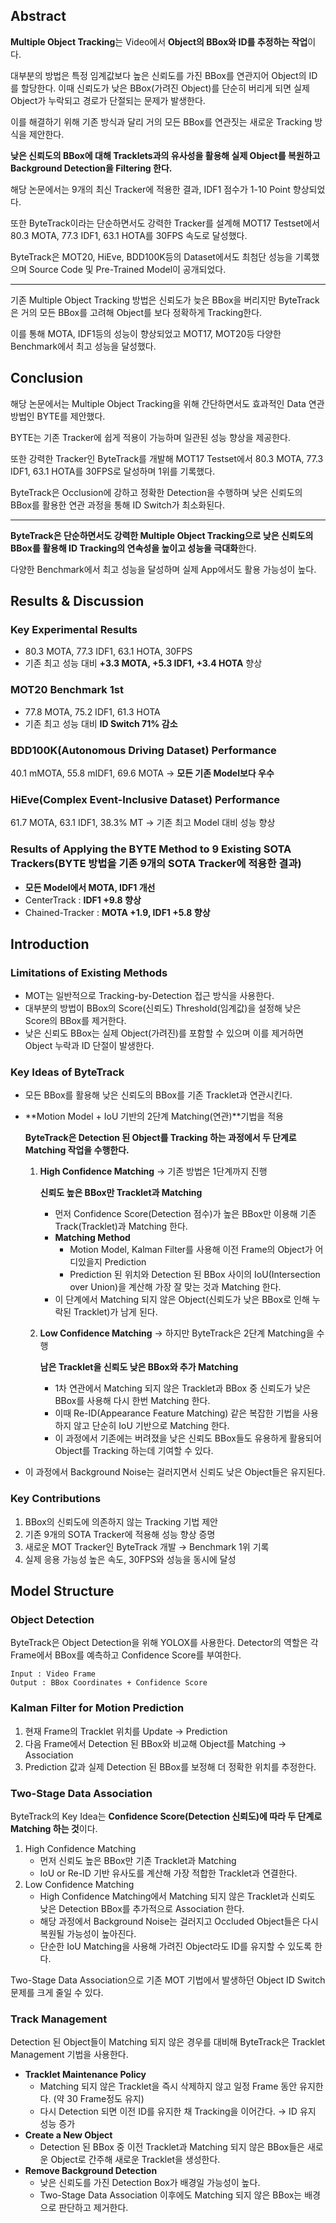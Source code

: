 ## Abstract

**Multiple Object Tracking**는 Video에서 **Object의 BBox와 ID를 추정하는 작업**이다. 

대부분의 방법은 특정 임계값보다 높은 신뢰도를 가진 BBox를 연관지어 Object의 ID를 할당한다. 이때 신뢰도가 낮은 BBox(가려진 Object)를 단순히 버리게 되면 실제 Object가 누락되고 경로가 단절되는 문제가 발생한다. 

이를 해결하기 위해 기존 방식과 달리 거의 모든 BBox를 연관짓는 새로운 Tracking 방식을 제안한다. 

**낮은 신뢰도의 BBox에 대해 Tracklets과의 유사성을 활용해 실제 Object를 복원하고 Background Detection을 Filtering 한다.** 

해당 논문에서는 9개의 최신 Tracker에 적용한 결과, IDF1 점수가 1-10 Point 향상되었다. 

또한 ByteTrack이라는 단순하면서도 강력한 Tracker를 설계해 MOT17 Testset에서 80.3 MOTA, 77.3 IDF1, 63.1 HOTA를 30FPS 속도로 달성했다. 

ByteTrack은 MOT20, HiEve, BDD100K등의 Dataset에서도 최첨단 성능을 기록했으며 Source Code 및 Pre-Trained Model이 공개되었다. 

---

기존 Multiple Object Tracking 방법은 신뢰도가 늦은 BBox을 버리지만 ByteTrack은 거의 모든 BBox를 고려해 Object를 보다 정확하게 Tracking한다. 

이를 통해 MOTA, IDF1등의 성능이 향상되었고 MOT17, MOT20등 다양한 Benchmark에서 최고 성능을 달성했다. 

## Conclusion

해당 논문에서는 Multiple Object Tracking을 위해 간단하면서도 효과적인 Data 연관 방법인 BYTE를 제안했다. 

BYTE는 기존 Tracker에 쉽게 적용이 가능하며 일관된 성능 향상을 제공한다. 

또한 강력한 Tracker인 ByteTrack를 개발해 MOT17 Testset에서 80.3 MOTA, 77.3 IDF1, 63.1 HOTA를 30FPS로 달성하며 1위를 기록했다. 

ByteTrack은 Occlusion에 강하고 정확한 Detection을 수행하며 낮은 신뢰도의 BBox를 활용한 연관 과정을 통해 ID Switch가 최소화된다. 

---

**ByteTrack은 단순하면서도 강력한 Multiple Object Tracking으로 낮은 신뢰도의 BBox를 활용해 ID Tracking의 연속성을 높이고 성능을 극대화**한다. 

다양한 Benchmark에서 최고 성능을 달성하며 실제 App에서도 활용 가능성이 높다. 

## Results & Discussion

### Key Experimental Results

- 80.3 MOTA, 77.3 IDF1, 63.1 HOTA, 30FPS
- 기존 최고 성능 대비 **+3.3 MOTA, +5.3 IDF1, +3.4 HOTA** 향상

### MOT20 Benchmark 1st

- 77.8 MOTA, 75.2 IDF1, 61.3 HOTA
- 기존 최고 성능 대비 **ID Switch 71% 감소**

### BDD100K(Autonomous Driving Dataset) Performance

40.1 mMOTA, 55.8 mIDF1, 69.6 MOTA → **모든 기존 Model보다 우수**

### HiEve(Complex Event-Inclusive Dataset) Performance

61.7 MOTA, 63.1 IDF1, 38.3% MT → 기존 최고 Model 대비 성능 향상

### Results of Applying the BYTE Method to 9 Existing SOTA Trackers(BYTE 방법을 기존 9개의 SOTA Tracker에 적용한 결과)

- **모든 Model에서 MOTA, IDF1 개선**
- CenterTrack : **IDF1 +9.8 향상**
- Chained-Tracker : **MOTA +1.9, IDF1 +5.8 향상**

## Introduction

### Limitations of Existing Methods

- MOT는 일반적으로 Tracking-by-Detection 접근 방식을 사용한다.
- 대부분의 방법이 BBox의 Score(신뢰도) Threshold(임계값)을 설정해 낮은 Score의 BBox를 제거한다.
- 낮은 신뢰도 BBox는 실제 Object(가려진)를 포함할 수 있으며 이를 제거하면 Object 누락과 ID 단절이 발생한다.

### Key Ideas of ByteTrack

- 모든 BBox를 활용해 낮은 신뢰도의 BBox를 기존 Tracklet과 연관시킨다.
- **Motion Model + IoU 기반의 2단계 Matching(연관)**기법을 적용
    
    **ByteTrack은 Detection 된 Object를 Tracking 하는 과정에서 두 단계로 Matching 작업을 수행한다.** 
    
    1. **High Confidence Matching** → 기존 방법은 1단계까지 진행 
        
        **신뢰도 높은 BBox만 Tracklet과 Matching**
        
        - 먼저 Confidence Score(Detection 점수)가 높은 BBox만 이용해 기존 Track(Tracklet)과 Matching 한다.
        - **Matching Method**
            - Motion Model, Kalman Filter를 사용해 이전 Frame의 Object가 어디있을지 Prediction
            - Prediction 된 위치와 Detection 된 BBox 사이의 IoU(Intersection over Union)을 계산해 가장 잘 맞는 것과 Matching 한다.
        - 이 단계에서 Matching 되지 않은 Object(신뢰도가 낮은 BBox로 인해 누락된 Tracklet)가 남게 된다.
    2. **Low Confidence Matching** → 하지만 ByteTrack은 2단계 Matching을 수행
        
        **남은 Tracklet을 신뢰도 낮은 BBox와 추가 Matching**
        
        - 1차 연관에서 Matching 되지 않은 Tracklet과 BBox 중 신뢰도가 낮은 BBox를 사용해 다시 한번 Matching 한다.
        - 이때 Re-ID(Appearance Feature Matching) 같은 복잡한 기법을 사용하지 않고 단순히 IoU 기반으로 Matching 한다.
        - 이 과정에서 기존에는 버려졌을 낮은 신뢰도 BBox들도 유용하게 활용되어 Object를 Tracking 하는데 기여할 수 있다.
- 이 과정에서 Background Noise는 걸러지면서 신뢰도 낮은 Object들은 유지된다.

### Key Contributions

1. BBox의 신뢰도에 의존하지 않는 Tracking 기법 제안
2. 기존 9개의 SOTA Tracker에 적용해 성능 향상 증명
3. 새로운 MOT Tracker인 ByteTrack 개발 → Benchmark 1위 기록
4. 실제 응용 가능성 높은 속도, 30FPS와 성능을 동시에 달성 

## Model Structure

### Object Detection

ByteTrack은 Object Detection을 위해 YOLOX를 사용한다. 
Detector의 역할은 각 Frame에서 BBox를 예측하고 Confidence Score를 부여한다. 

```
Input : Video Frame
Output : BBox Coordinates + Confidence Score
```

### Kalman Filter for Motion Prediction

1. 현재 Frame의 Tracklet 위치를 Update → Prediction
2. 다음 Frame에서 Detection 된 BBox와 비교해 Object를 Matching → Association
3. Prediction 값과 실제 Detection 된 BBox를 보정해 더 정확한 위치를 추정한다. 

### Two-Stage Data Association

ByteTrack의 Key Idea는 **Confidence Score(Detection 신뢰도)에 따라 두 단계로 Matching 하는 것**이다. 

1. High Confidence Matching
    - 먼저 신뢰도 높은 BBox만 기존 Tracklet과 Matching
    - IoU or Re-ID 기반 유사도를 계산해 가장 적합한 Tracklet과 연결한다.
2. Low Confidence Matching
    - High Confidence Matching에서 Matching 되지 않은 Tracklet과 신뢰도 낮은 Detection BBox를 추가적으로 Association 한다.
    - 해당 과정에서 Background Noise는 걸러지고 Occluded Object들은 다시 복원될 가능성이 높아진다.
    - 단순한 IoU Matching을 사용해 가려진 Object라도 ID를 유지할 수 있도록 한다.

Two-Stage Data Association으로 기존 MOT 기법에서 발생하던 Object ID Switch 문제를 크게 줄일 수 있다.  

### Track Management

Detection 된 Object들이 Matching 되지 않은 경우를 대비해 ByteTrack은 Tracklet Management 기법을 사용한다. 

- **Tracklet Maintenance Policy**
    - Matching 되지 않은 Tracklet을 즉시 삭제하지 않고 일정 Frame 동안 유지한다. (약 30 Frame정도 유지)
    - 다시 Detection 되면 이전 ID를 유지한 채 Tracking을 이어간다. → ID 유지 성능 증가
- **Create a New Object**
    - Detection 된 BBox 중 이전 Tracklet과 Matching 되지 않은 BBox들은 새로운 Object로 간주해 새로운 Tracklet을 생성한다.
- **Remove Background Detection**
    - 낮은 신뢰도를 가진 Detection Box가 배경일 가능성이 높다.
    - Two-Stage Data Association 이후에도 Matching 되지 않은 BBox는 배경으로 판단하고 제거한다.